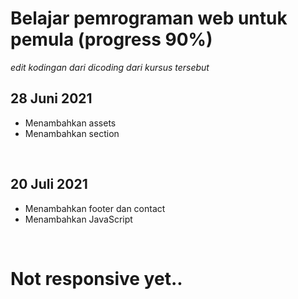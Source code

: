 
# Belajar pemrograman web untuk pemula (progress 90%)  
*edit kodingan dari dicoding dari kursus tersebut*

## 28 Juni 2021
- Menambahkan assets
- Menambahkan section
<br>

## 20 Juli 2021  
- Menambahkan footer dan contact
- Menambahkan JavaScript  
<br>

# Not responsive yet..

